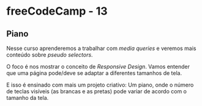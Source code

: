 # freeCodeCamp - 13

## Piano

Nesse curso aprenderemos a trabalhar com *media queries* e veremos mais conteúdo sobre *pseudo selectors*.

O foco é nos mostrar o conceito de *Responsive Design*. Vamos entender que uma página pode/deve se adaptar a diferentes tamanhos de tela.

E isso é ensinado com mais um projeto criativo: Um piano, onde o número de teclas visíveis (as brancas e as pretas) pode variar de acordo com o tamanho da tela.